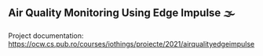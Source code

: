 ## Air Quality Monitoring Using Edge Impulse 🌫️

Project documentation: https://ocw.cs.pub.ro/courses/iothings/proiecte/2021/airqualityedgeimpulse
